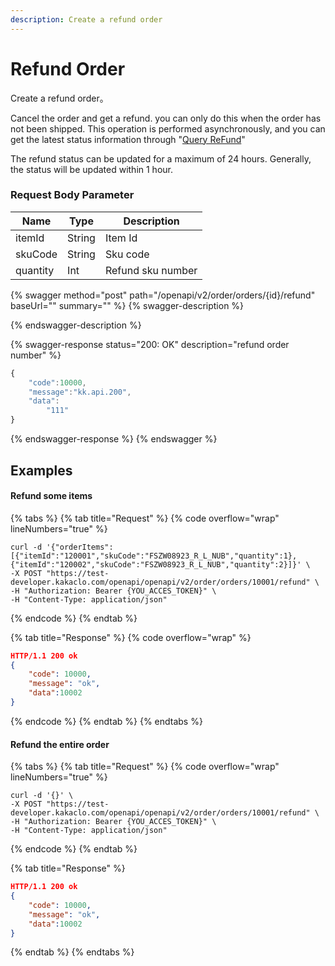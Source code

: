 ```yaml
---
description: Create a refund order
---
```


# Refund Order

Create a refund order。

Cancel the order and get a refund. you can only do this when the order has not been shipped. This operation is performed asynchronously, and you can get the latest status information through "[Query ReFund](query-refund.md)"

The refund status can be updated for a maximum of 24 hours. Generally, the status will be updated within 1 hour.

### **Request Body Parameter**

| Name     | Type   | Description       |
| -------- | ------ | ----------------- |
| itemId   | String | Item Id           |
| skuCode  | String | Sku code          |
| quantity | Int    | Refund sku number |

{% swagger method="post" path="/openapi/v2/order/orders/{id}/refund" baseUrl="" summary="" %}
{% swagger-description %}

{% endswagger-description %}

{% swagger-response status="200: OK" description="refund order number" %}
```javascript
{
    "code":10000,
    "message":"kk.api.200",
    "data":
        "111"
}
```
{% endswagger-response %}
{% endswagger %}

## Examples

#### Refund some items

{% tabs %}
{% tab title="Request" %}
{% code overflow="wrap" lineNumbers="true" %}
```shell
curl -d '{"orderItems":[{"itemId":"120001","skuCode":"FSZW08923_R_L_NUB","quantity":1},{"itemId":"120002","skuCode":"FSZW08923_R_L_NUB","quantity":2}]}' \
-X POST "https://test-developer.kakaclo.com/openapi/openapi/v2/order/orders/10001/refund" \
-H "Authorization: Bearer {YOU_ACCES_TOKEN}" \
-H "Content-Type: application/json"
```
{% endcode %}
{% endtab %}

{% tab title="Response" %}
{% code overflow="wrap" %}
```json
HTTP/1.1 200 ok
{
    "code": 10000,
    "message": "ok",
    "data":10002
}
```
{% endcode %}
{% endtab %}
{% endtabs %}

#### Refund the entire order

{% tabs %}
{% tab title="Request" %}
{% code overflow="wrap" lineNumbers="true" %}
```shell
curl -d '{}' \
-X POST "https://test-developer.kakaclo.com/openapi/openapi/v2/order/orders/10001/refund" \
-H "Authorization: Bearer {YOU_ACCES_TOKEN}" \
-H "Content-Type: application/json"
```
{% endcode %}
{% endtab %}

{% tab title="Response" %}
```json
HTTP/1.1 200 ok
{
    "code": 10000,
    "message": "ok",
    "data":10002
}
```
{% endtab %}
{% endtabs %}

